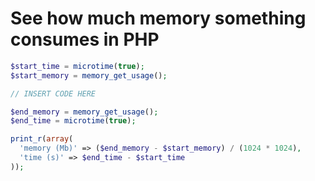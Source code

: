 # See how much memory something consumes in PHP

```php
$start_time = microtime(true);
$start_memory = memory_get_usage();

// INSERT CODE HERE

$end_memory = memory_get_usage();
$end_time = microtime(true);

print_r(array(
  'memory (Mb)' => ($end_memory - $start_memory) / (1024 * 1024),
  'time (s)' => $end_time - $start_time
));
```
